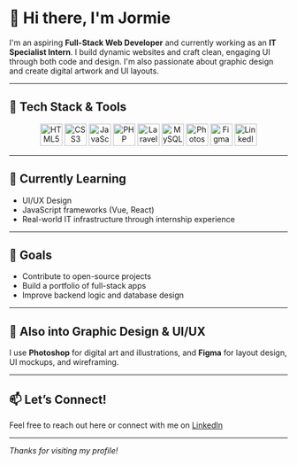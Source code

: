 # 👋 Hi there, I'm Jormie

I'm an aspiring **Full-Stack Web Developer** and currently working as an **IT Specialist Intern**. I build dynamic websites and craft clean, engaging UI through both code and design. I'm also passionate about graphic design and create digital artwork and UI layouts.

---

## 🧰 Tech Stack & Tools

<div align="center">
  <img src="https://cdn.jsdelivr.net/gh/devicons/devicon/icons/html5/html5-original.svg" width="40" alt="HTML5"/>
  <img src="https://cdn.jsdelivr.net/gh/devicons/devicon/icons/css3/css3-original.svg" width="40" alt="CSS3"/>
  <img src="https://cdn.jsdelivr.net/gh/devicons/devicon/icons/javascript/javascript-original.svg" width="40" alt="JavaScript"/>
  <img src="https://cdn.jsdelivr.net/gh/devicons/devicon/icons/php/php-original.svg" width="40" alt="PHP"/>
  <img src="https://laravel.com/img/logomark.min.svg" width="40" alt="Laravel"/>
  <img src="https://cdn.jsdelivr.net/gh/devicons/devicon/icons/mysql/mysql-original.svg" width="40" alt="MySQL"/>
  <img src="https://cdn.jsdelivr.net/gh/devicons/devicon/icons/photoshop/photoshop-line.svg" width="40" alt="Photoshop"/>
  <img src="https://cdn.jsdelivr.net/gh/devicons/devicon/icons/figma/figma-original.svg" width="40" alt="Figma"/>
  <a href="https://www.linkedin.com/in/YOUR-LINKEDIN-HERE" target="_blank">
    <img src="https://cdn.jsdelivr.net/gh/devicons/devicon/icons/linkedin/linkedin-original.svg" width="40" alt="LinkedIn"/>
  </a>
</div>

---

## 🌱 Currently Learning

- UI/UX Design
- JavaScript frameworks (Vue, React)  
- Real-world IT infrastructure through internship experience

---

## 🎯 Goals

- Contribute to open-source projects  
- Build a portfolio of full-stack apps  
- Improve backend logic and database design

---

## 🎨 Also into Graphic Design & UI/UX

I use **Photoshop** for digital art and illustrations, and **Figma** for layout design, UI mockups, and wireframing.

---

## 📫 Let’s Connect!

Feel free to reach out here or connect with me on [LinkedIn](https://www.linkedin.com/in/jormielagua)


---

_Thanks for visiting my profile!_
